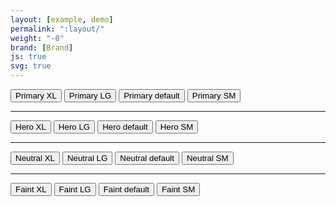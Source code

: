 ```yaml
---
layout: [example, demo]
permalink: ":layout/"
weight: "-0"
brand: [Brand]
js: true
svg: true
---
```


<button type="button" class="btn btn-primary btn-xl">Primary XL</button>
<button type="button" class="btn btn-primary btn-lg">Primary LG</button>
<button type="button" class="btn btn-primary">Primary default</button>
<button type="button" class="btn btn-primary btn-sm">Primary SM</button>

<hr>

<button type="button" class="btn btn-hero btn-xl">Hero XL</button>
<button type="button" class="btn btn-hero btn-lg">Hero LG</button>
<button type="button" class="btn btn-hero">Hero default</button>
<button type="button" class="btn btn-hero btn-sm">Hero SM</button>

<hr>

<button type="button" class="btn btn-neutral btn-xl">Neutral XL</button>
<button type="button" class="btn btn-neutral btn-lg">Neutral LG</button>
<button type="button" class="btn btn-neutral">Neutral default</button>
<button type="button" class="btn btn-neutral btn-sm">Neutral SM</button>

<hr>

<button type="button" class="btn btn-faint btn-xl">Faint XL</button>
<button type="button" class="btn btn-faint btn-lg">Faint LG</button>
<button type="button" class="btn btn-faint">Faint default</button>
<button type="button" class="btn btn-faint btn-sm">Faint SM</button>